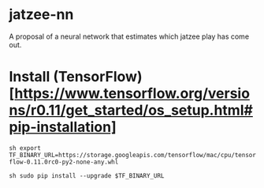 # jatzee-nn
A proposal of a neural network that estimates which jatzee play has come out.


# Install (TensorFlow)[https://www.tensorflow.org/versions/r0.11/get_started/os_setup.html#pip-installation]

`sh export TF_BINARY_URL=https://storage.googleapis.com/tensorflow/mac/cpu/tensorflow-0.11.0rc0-py2-none-any.whl`

`sh sudo pip install --upgrade $TF_BINARY_URL`


